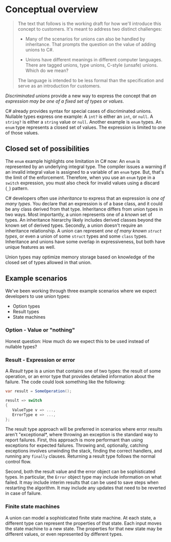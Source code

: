 # Conceptual overview

> The text that follows is the working draft for how we'll introduce this concept to customers. It's meant to address two distinct challenges:
>
> - Many of the scenarios for unions can also be handled by inheritance. That prompts the question on the value of adding unions to C#.
>
> - Unions have different meanings in different computer languages. There are tagged unions, type unions, C-style (unsafe) unions. Which do we mean?
>
> The language is intended to be less formal than the specification and serve as an introduction for customers.

*Discriminated unions* provide a new way to express the concept that *an expression may be one of a fixed set of types or values*.

C# already provides syntax for special cases of discriminated unions. Nullable types express one example: A `int?` is either an `int`, or `null`. A `string?` is either a `string` value or `null`. Another example is `enum` types. An `enum` type represents a closed set of values. The expression is limited to one of those values.

## Closed set of possibilities

The `enum` example highlights one limitation in C# now: An `enum` is represented by an underlying integral type. The compiler issues a warning if an invalid integral value is assigned to a variable of an `enum` type. But, that's the limit of the enforcement. Therefore, when you use an `enum` type in a `switch` expression, you must also check for invalid values using a discard (`_`) pattern.

C# developers often use *inheritance* to express that an expression is *one of many types*. You declare that an expression is of a base class, and it could be any class derived from that type. Inheritance differs from union types in two ways. Most importantly, a union represents one of a *known* set of types. An inheritance hierarchy likely includes derived classes beyond the known set of derived types. Secondly, a union doesn't require an inheritance relationship. A union can represent *one of many known `struct` types*, or even a union of some `struct` types and some `class` types. Inheritance and unions have some overlap in expressiveness, but both have unique features as well.

Union types may optimize memory storage based on knowledge of the closed set of types allowed in that union. 

## Example scenarios

We've been working through three example scenarios where we expect developers to use union types:

- Option types
- Result types
- State machines

### Option - Value or "nothing"

Honest question: How much do we expect this to be used instead of nullable types?

### Result - Expression or error

A *Result* type is a union that contains one of two types: the result of some operation, or an error type that provides detailed information about the failure. The code could look something like the following:

```csharp
var result = SomeOperation();

result => switch
{
   ValueType v => ...,
   ErrorType e => ...,
};
```

The result type approach will be preferred in scenarios where error results aren't "exceptional*, where throwing an exception is the standard way to report failures. First, this approach is more performant than using exceptions for expected failures. Throwing and, optionally, catching exceptions involves unwinding the stack, finding the correct handlers, and running any `finally` clauses. Returning a result type follows the normal control flow.

Second, both the result value and the error object can be sophisticated types. In particular, the `Error` object type may include information on what failed. It may include interim results that can be used to save steps when restarting the algorithm. It may include any updates that need to be reverted in case of failure.

### Finite state machines

A union can model a sophisticated finite state machine. At each state, a different type can represent the properties of that state. Each input moves the state machine to a new state. The properties for that new state may be different values, or even represented by different types.
